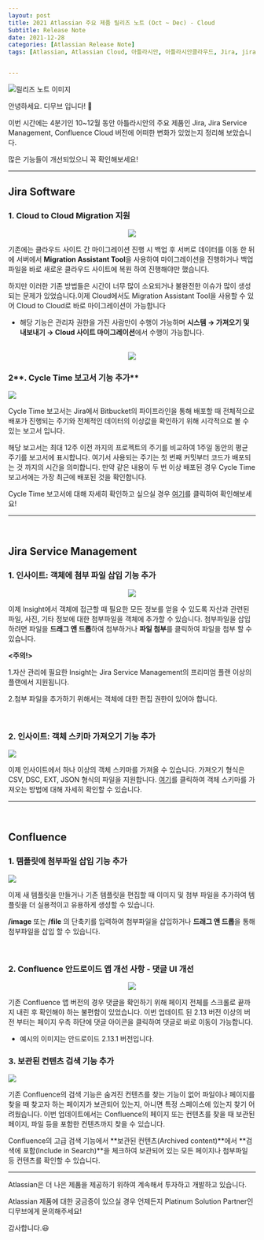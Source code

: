 ```yaml
---
layout: post
title: 2021 Atlassian 주요 제품 릴리즈 노트 (Oct ~ Dec) - Cloud
Subtitle: Release Note
date: 2021-12-28
categories: [Atlassian Release Note]
tags: [Atlassian, Atlassian Cloud, 아틀라시안, 아틀라시안클라우드, Jira, jira, Jira Cloud, Release, Release Note, Jira Sofrware, Jira Service Management, Confluence,컨플,DevOps, 데브옵스, dev, Dev, 에자일, Agile, Wiki]


---
```




![릴리즈 노트 이미지](https://dmove-kr.github.io/assets/images/banners/Release%20Note%20Server/%EC%83%81%EB%B0%98%EA%B8%B0%20%EB%85%B8%ED%8A%B8%20Server-1.png)

안녕하세요. 디무브 입니다! :balloon:

이번 시간에는 4분기인 10~12월 동안 아틀라시안의 주요 제품인 Jira, Jira Service Management, Confluence Cloud 버전에 어떠한 변화가 있었는지 정리해 보았습니다.

많은 기능들이 개선되었으니 꼭 확인해보세요!

---

## Jira Software



### 1. Cloud to Cloud Migration 지원 

<center><img src="https://blog.dmove.kr/assets/images/banners/Release%20Note%20Cloud/Jira/2021_4Q/1.png"></center>



기존에는 클라우드 사이트 간 마이그레이션 진행 시 백업 후 서버로 데이터를 이동 한 뒤에 서버에서 **Migration Assistant Tool**을 사용하여 마이그레이션을 진행하거나 백업 파일을 바로 새로운 클라우드 사이트에 복원 하여 진행해야만 했습니다. 

하지만 이러한 기존 방법들은 시간이 너무 많이 소요되거나 불완전한 이슈가 많이 생성되는 문제가 있었습니다.이제 Cloud에서도 Migration Assistant Tool을 사용할 수 있어 Cloud to Cloud로 바로 마이그레이션이 가능합니다

- 해당 기능은 관리자 권한을 가진 사람만이 수행이 가능하며 **시스템 → 가져오기 및 내보내기 → Cloud 사이트 마이그레이션**에서 수행이 가능합니다.



<br/>

<center><img src="https://blog.dmove.kr/assets/images/banners/Release%20Note%20Cloud/Jira/2021_4Q/2.png"/></center>



### 2**. Cycle Time 보고서 기능 추가**

![](https://blog.dmove.kr/assets/images/banners/Release%20Note%20Cloud/Jira/2021_4Q/3.png)

Cycle Time 보고서는 Jira에서 Bitbucket의 파이프라인을 통해 배포할 때 전체적으로 배포가 진행되는 주기와 전체적인 데이터의 이상값을 확인하기 위해 시각적으로 볼 수 있는 보고서 입니다. <br/>   

해당 보고서는 최대 12주 이전 까지의 프로젝트의 주기를 비교하여 1주일 동안의 평균 주기를 보고서에 표시합니다. 
여기서 사용되는 주기는 첫 번째 커밋부터 코드가 배포되는 것 까지의 시간을 의미합니다. 만약 같은 내용이 두 번 이상 배포된 경우 Cycle Time 보고서에는 가장 최근에 배포된 것을 확인합니다.

 

Cycle Time 보고서에 대해 자세히 확인하고 싶으실 경우 [여기](https://support.atlassian.com/jira-software-cloud/docs/view-and-understand-your-cycle-time-report/)를 클릭하여 확인해보세요!

------

<br/>

## Jira Service Management

### 1. 인사이트:  객체에 첨부 파일 삽입 기능 추가



<center><img src="https://blog.dmove.kr/assets/images/banners/Release%20Note%20Cloud/Jira%20Service%20Management/2021_4Q/1.png"/></center>

 이제 Insight에서 객체에 접근할 때 필요한 모든 정보를 얻을 수 있도록 자산과 관련된 파일, 사진, 기타 정보에 대한 첨부파일을 객체에 추가할 수 있습니다. 첨부파일을 삽입 하려면 파일을 **드래그 앤 드롭**하여 첨부하거나 **파일 첨부**를 클릭하여 파일을 첨부 할 수 있습니다.

**<주의!>**

1.자산 관리에 필요한 Insight는 Jira Service Management의 프리미엄 플랜 이상의 플랜에서 지원됩니다.

2.첨부 파일을 추가하기 위해서는 객체에 대한 편집 권한이 있어야 합니다. 

<br/>

### 2. 인사이트: 객체 스키마 가져오기 기능 추가



![](https://blog.dmove.kr/assets/images/banners/Release%20Note%20Cloud/Jira%20Service%20Management/2021_4Q/2.png)



   이제 인사이트에서 하나 이상의 객체 스키마를 가져올 수 있습니다. 가져오기 형식은 CSV, DSC, EXT, JSON 형식의 파일을 지원합니다. [여기](https://support.atlassian.com/organization-administration/docs/update-a-product-url/)를 클릭하여 객체 스키마를 가져오는 방법에 대해 자세히 확인할 수 있습니다.

---

<br/>

## Confluence

### 1. 템플릿에 첨부파일 삽입 기능 추가



![](https://blog.dmove.kr/assets/images/banners/Release%20Note%20Cloud/Confluence/2021_4Q/1.png)

이제 새 템플릿을 만들거나 기존 템플릿을 편집할 때 이미지 및 첨부 파일을 추가하여 템플릿을 더 실용적이고 유용하게 생성할 수 있습니다.

**/image** 또는 **/file** 의 단축키를 입력하여 첨부파일을 삽입하거나 **드래그 앤 드롭**을 통해 첨부파일을 삽입 할 수 있습니다.

 <br/>

### 2. Confluence 안드로이드 앱 개선 사항 - 댓글 UI 개선



<center><img src="https://blog.dmove.kr/assets/images/banners/Release%20Note%20Cloud/Confluence/2021_4Q/2.png"></center>

기존 Confluence 앱 버전의 경우 댓글을 확인하기 위해 페이지 전체를 스크롤로 끝까지 내린 후 확인해야 하는 불편함이 있었습니다. 이번 업데이트 된 2.13 버전 이상의 버전 부터는 페이지 우측 하단에 댓글 아이콘을 클릭하여 댓글로 바로 이동이 가능합니다. 

- 예시의 이미지는 안드로이드 2.13.1 버전입니다.





### 3. 보관된 컨텐츠 검색 기능 추가

![](https://blog.dmove.kr/assets/images/banners/Release%20Note%20Cloud/Confluence/2021_4Q/3.png)



기존 Confluence의 검색 기능은 숨겨진 컨텐츠를 찾는 기능이 없어 파일이나 페이지를 찾을 때 찾고자 하는 페이지가 보관되어 있는지, 아니면 특정 스페이스에 있는지 찾기 어려웠습니다. 이번 업데이트에서는 Confluence의 페이지 또는 컨텐츠를 찾을 때 보관된 페이지, 파일 등을 포함한 컨텐츠까지 찾을 수 있습니다. 

Confluence의 고급 검색 기능에서 **보관된 컨텐츠(Archived content)**에서 **검색에 포함(Include in Search)**을 체크하여 보관되어 있는 모든 페이지나 첨부파일 등 컨텐츠를 확인할 수 있습니다.

---



Atlassian은 더 나은 제품을 제공하기 위하여 계속해서 투자하고 개발하고 있습니다.

Atlassian 제품에 대한 궁금증이 있으실 경우 언제든지 Platinum Solution Partner인 디무브에게 문의해주세요!

감사합니다.😃


